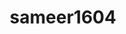---
title: sameer1604
github: https://github.com/sameer1604
mode: dark
transition: 1s
score: 49.5
archetype:
- Little Bit of Everything
---